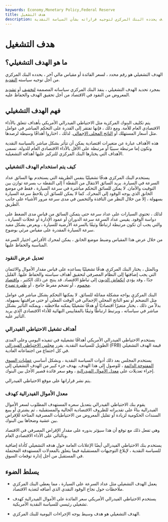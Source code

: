 ```yaml
---
keywords: Economy,Monetary Policy,Federal Reserve
title: هدف التشغيل
description: الهدف التشغيلي هو هدف يحدده البنك المركزي لتوجيه قراراته بشأن السياسة النقدية.
---
```


# هدف التشغيل
## ما هو الهدف التشغيلي؟

الهدف التشغيلي هو رقم محدد ، لسعر الفائدة أو مقياس مالي آخر ، يحدده البنك المركزي من أجل توجيه سياسته [النقدية](/monetarypolicy).

بمجرد تحديد الهدف التشغيلي ، ينفذ البنك المركزي سياساته المصممة [لتخفيف](/loose_credit) أو [تشديد](/tightmonetarypolicy) المعروض من النقود في الاقتصاد من أجل تحقيق الهدف والحفاظ عليه.

## فهم الهدف التشغيلي

يتم تكليف البنوك المركزية مثل الاحتياطي الفيدرالي الأمريكي بأهداف تتعلق بالأداء الاقتصادي العام للأمة. ومع ذلك ، فإنها تفتقر إلى القدرة على التحكم المباشر في عوامل مثل أسعار المستهلك أو [الناتج المحلي الإجمالي](/gdp). لذلك ، اختاروا أهدافًا وسيطة لرصدها.

هذه الأهداف عبارة عن متغيرات اقتصادية يمكن أن تتأثر بشكل مباشر بالسياسة النقدية وتكون إما مرتبطة سببيًا أو مرتبطة على الأقل بالأداء الاقتصادي العام للدولة. تسمى الأهداف التي يختارها البنك المركزي للتركيز عليها أهدافه التشغيلية.

### كيف يتم استخدام الهدف التشغيلي

يستخدم البنك المركزي هدفًا تشغيليًا بنفس الطريقة التي يستخدم بها السائق عداد السرعة في السيارة. يريد السائق الانتقال من النقطة أ إلى النقطة ب بسرعة توازن بين التوقيت والأمان. لا يمكن للسائق التحكم مباشرة في سرعة السيارة ، فقط في موضع الخانق الذي يوجه الوقود إلى المحرك. كما لا يمكن للسائق أن يلاحظ سرعة السيارة بسهولة ، إلا من خلال النظر من النافذة والتخمين في مدى سرعة مرور الأشياء على جانب الطريق.

لذلك ، تحتوي السيارات على عداد سرعة حتى يتمكن السائق من قياس مدى الضغط على دواسة الوقود. يقيس عداد السرعة سرعة الدوران أو عمود الإدارة أو عجلات السيارة ، والتي يجب أن تكون مرتبطة ارتباطًا وثيقًا بالسرعة الأرضية للسيارة ، ويعرض بشكل مفيد سرعة السيارة المقدرة على مقياس مرئي بوضوح.

من خلال عرض هذا المقياس وضبط موضع الخانق ، يمكن لمحرك الأقراص اختيار السرعة المناسبة والحفاظ عليها.

### تعديل عرض النقود

وبالمثل ، يختار البنك المركزي هدفًا تشغيليًا يساعده على قياس مقدار الأموال والائتمان التي يجب إضافتها إلى النظام المصرفي لتحقيق أهداف سياسته والحفاظ عليها. القليل جدًا ، وقد يؤدي [انكماش الديون](/debtdeflation) إلى تباطؤ الاقتصاد. قد ينتج عن ذلك الكثير ، [واقتصاد محموم](/overheated_economy) ، أو تضخم مفرط جامح ، أو [طفرة تصدع](/crackup-boom).

البنك المركزي يواجه مشكلة مماثلة للسائق. لا يمكنها التحكم بشكل مباشر في عوامل مثل التضخم أو نمو الناتج المحلي الإجمالي في الوقت الفعلي أو حتى مراقبتها بسهولة. بدلاً من ذلك ، يختار متغيرًا اقتصاديًا أو هدفًا تشغيليًا يمكنه ملاحظته ، ويمكنه التأثير بشكل مباشر في سياساته ، ويرتبط ارتباطًا وثيقًا بالمقاييس النهائية للأداء الاقتصادي الذي يريد التأثير عليه.

### أهداف تشغيل الاحتياطي الفيدرالي

يستخدم الاحتياطي الفيدرالي الأمريكي أهدافًا تشغيلية في تنفيذه اليومي وعلى المدى الطويل للسياسة النقدية. يقرر [مجلس الاحتياطي الفيدرالي](/frb) (FRB) قيمة الهدف التشغيلي في كل اجتماع من اجتماعاته العادية.

يستخدم المجلس بعد ذلك أدوات السياسة النقدية ، وبشكل أساسي [عمليات السوق المفتوحة الدائمة](/permanent-open-market-operations) ، للوصول إلى هذا الهدف. يهدف جزء كبير من الهدف التشغيلي إلى إجراء تعديلات على [معدل الأموال الفيدرالية](/federalfundsrate) ، وهو سعر فائدة قصير الأجل بين البنوك.

يتم نشر قراراتها على موقع الاحتياطي الفيدرالي.

### معدل الأموال الفيدرالية كهدف

يقوم بنك الاحتياطي الفيدرالي بتعديل سعره المستهدف المطلوب لسعر الأموال الفيدرالية بناءً على تقديراته للظروف الاقتصادية الحالية والمستقبلية ، ثم يشتري أو يبيع السندات الحكومية لزيادة أو تقليل المعروض من الاحتياطيات المصرفية المتاحة للإقراض بين عشية وضحاها بين البنوك.

وهي تفعل ذلك مع توقع أن هذا سيؤثر بدوره على مقدار الإقراض المصرفي في الاقتصاد وبالتالي على الأداء الاقتصادي العام.

يستخدم بنك الاحتياطي الفيدرالي أيضًا الإعلانات العامة حول هدفه التشغيلي كأداة إضافية للسياسة النقدية ، لإبلاغ التوجيهات المستقبلية فيما يتعلق بالمعدلات المستهدفة المحتملة في المستقبل من أجل إدارة توقعات السوق.

## يسلط الضوء

- يعمل الهدف التشغيلي مثل عداد السرعة على السيارة ، مما يعطي البنك المركزي ملاحظات حول نجاح الوقود النقدي الذي أضافه لتغذية الاقتصاد.

- يستخدم الاحتياطي الفيدرالي الأمريكي سعر الفائدة على الأموال الفيدرالية كهدف تشغيلي رئيسي للسياسة النقدية الأمريكية.

- الهدف التشغيلي هو هدف وسيط يوجه الإجراءات اليومية للبنك المركزي.

